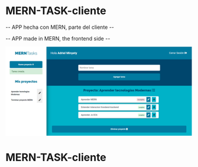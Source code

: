 # MERN-TASK-cliente

-- APP hecha con MERN, parte del cliente --

-- APP made in MERN, the frontend side --

![card](https://github.com/AdrielMinyety/MERN-TASK-cliente/blob/master/MERN-TASK-cliente.png)

# MERN-TASK-cliente